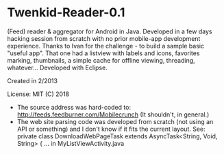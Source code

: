 # Twenkid-Reader-0.1
(Feed) reader &amp; aggregator for Android in Java. 
Developed in a few days hacking session from scratch with no prior mobile-app development experience. Thanks to Ivan for the challenge - to build a sample basic "useful app". That one had a listview with labels and icons, favorites marking, thumbnails, a simple cache for offline viewing, threading, whatever...  Developed with Eclipse.

Created in 2/2013

License: MIT (C) 2018 

* The source address was hard-coded to: http://feeds.feedburner.com/Mobilecrunch  (It shouldn't, in general.)
* The web site parsing code was developed from scratch (not using an API or something) and I don't know if it fits the current layout.
  See: private class DownloadWebPageTask extends AsyncTask<String, Void, String> { ... in MyListViewActivity.java




